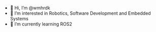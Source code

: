- 👋 Hi, I’m @wmhrdk
- 👀 I’m interested in Robotics, Software Development and Embedded Systems
- 🌱 I’m currently learning ROS2

<!---
wmhrdk/wmhrdk is a ✨ special ✨ repository because its `README.md` (this file) appears on your GitHub profile.
You can click the Preview link to take a look at your changes.
--->
